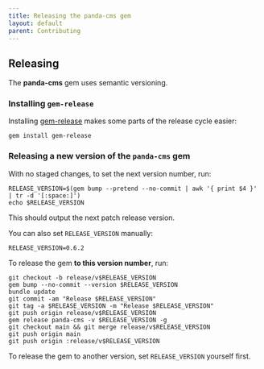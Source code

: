 ```yaml
---
title: Releasing the panda-cms gem
layout: default
parent: Contributing
---
```


## Releasing

The **panda-cms** gem uses semantic versioning.

### Installing `gem-release`

Installing [gem-release](https://github.com/svenfuchs/gem-release) makes some parts of the release cycle easier:

```
gem install gem-release
```

### Releasing a new version of the `panda-cms` gem

With no staged changes, to set the next version number, run:

```
RELEASE_VERSION=$(gem bump --pretend --no-commit | awk '{ print $4 }' | tr -d '[:space:]')
echo $RELEASE_VERSION
```

This should output the next patch release version.

You can also set `RELEASE_VERSION` manually:

```
RELEASE_VERSION=0.6.2
```

To release the gem **to this version number**, run:

```
git checkout -b release/v$RELEASE_VERSION
gem bump --no-commit --version $RELEASE_VERSION
bundle update
git commit -am "Release $RELEASE_VERSION"
git tag -a $RELEASE_VERSION -m "Release $RELEASE_VERSION"
git push origin release/v$RELEASE_VERSION
gem release panda-cms -v $RELEASE_VERSION -g
git checkout main && git merge release/v$RELEASE_VERSION
git push origin main
git push origin :release/v$RELEASE_VERSION
```

To release the gem to another version, set `RELEASE_VERSION` yourself first.
